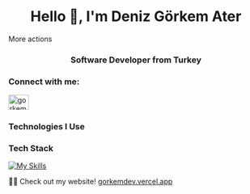 <h1 align="center">Hello 👋, I'm Deniz Görkem Ater</h1>More actions
<h3 align="center">Software Developer from Turkey</h3>

<h3 align="left">Connect with me:</h3>
<p align="left">
<a href="https://www.linkedin.com/in/gorkemater/" target="blank"><img align="center" src="https://raw.githubusercontent.com/rahuldkjain/github-profile-readme-generator/master/src/images/icons/Social/linked-in-alt.svg" alt="gorkemater" height="30" width="40" /></a>
</p>

<h3 align="left">Technologies I Use</h3>
<h3 align="left">Tech Stack</h3>

[![My Skills](https://skillicons.dev/icons?i=html,css,js,ts,react,next,nodejs,tailwind,sass,cs,python,unity,supabase,sql,firebase)](https://skillicons.dev)

👨‍💻 Check out my website! [gorkemdev.vercel.app](gorkemdev.vercel.app)
